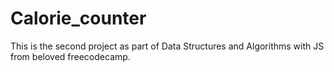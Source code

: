 # Calorie_counter
This is the second project as part of Data Structures and Algorithms with JS from beloved freecodecamp.
